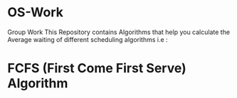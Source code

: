 # OS-Work
Group Work
This Repository contains Algorithms that help you calculate the Average waiting of different scheduling algorithms i.e :
# FCFS (First Come First Serve) Algorithm
